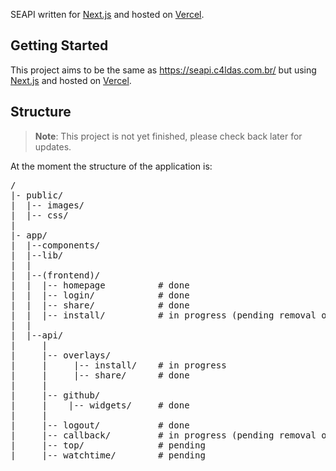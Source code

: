 SEAPI written for [Next.js](https://nextjs.org) and hosted on [Vercel](https://vercel.com).

<h2>Getting Started</h2>

This project aims to be the same as https://seapi.c4ldas.com.br/ but using [Next.js](https://nextjs.org) and hosted on [Vercel](https://vercel.com).

<h2>Structure</h2>

> **Note**: This project is not yet finished, please check back later for updates.

At the moment the structure of the application is:

<pre>
/
|- public/
|  |-- images/
|  |-- css/
|
|- app/
|  |--components/
|  |--lib/
|  |
|  |--(frontend)/
|  |  |-- homepage          # done
|  |  |-- login/            # done
|  |  |-- share/            # done
|  |  |-- install/          # in progress (pending removal of access_token)
|  |  
|  |--api/
|     | 
|     |-- overlays/
|     |     |-- install/    # in progress
|     |     |-- share/      # done
|     |
|     |-- github/
|     |    |-- widgets/     # done
|     |
|     |-- logout/           # done
|     |-- callback/         # in progress (pending removal of access_token)
|     |-- top/              # pending
|     |-- watchtime/        # pending
</pre>
